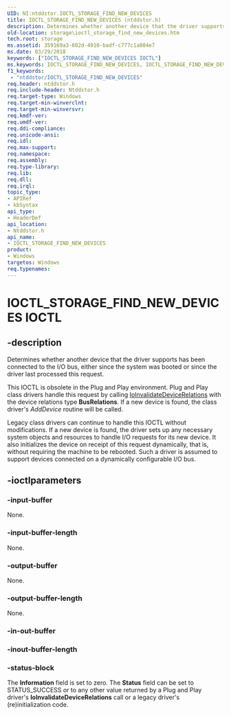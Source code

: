 ```yaml
---
UID: NI:ntddstor.IOCTL_STORAGE_FIND_NEW_DEVICES
title: IOCTL_STORAGE_FIND_NEW_DEVICES (ntddstor.h)
description: Determines whether another device that the driver supports has been connected to the I/O bus, either since the system was booted or since the driver last processed this request.
old-location: storage\ioctl_storage_find_new_devices.htm
tech.root: storage
ms.assetid: 359169a3-602d-4910-badf-c777c1a804e7
ms.date: 03/29/2018
keywords: ["IOCTL_STORAGE_FIND_NEW_DEVICES IOCTL"]
ms.keywords: IOCTL_STORAGE_FIND_NEW_DEVICES, IOCTL_STORAGE_FIND_NEW_DEVICES control, IOCTL_STORAGE_FIND_NEW_DEVICES control code [Storage Devices], k307_2bd9c727-e25a-4c21-9173-af7bc2c830c6.xml, ntddstor/IOCTL_STORAGE_FIND_NEW_DEVICES, storage.ioctl_storage_find_new_devices
f1_keywords:
 - "ntddstor/IOCTL_STORAGE_FIND_NEW_DEVICES"
req.header: ntddstor.h
req.include-header: Ntddstor.h
req.target-type: Windows
req.target-min-winverclnt: 
req.target-min-winversvr: 
req.kmdf-ver: 
req.umdf-ver: 
req.ddi-compliance: 
req.unicode-ansi: 
req.idl: 
req.max-support: 
req.namespace: 
req.assembly: 
req.type-library: 
req.lib: 
req.dll: 
req.irql: 
topic_type:
- APIRef
- kbSyntax
api_type:
- HeaderDef
api_location:
- Ntddstor.h
api_name:
- IOCTL_STORAGE_FIND_NEW_DEVICES
product:
- Windows
targetos: Windows
req.typenames: 
---
```


# IOCTL_STORAGE_FIND_NEW_DEVICES IOCTL


## -description



Determines whether another device that the driver supports has been connected to the I/O bus, either since the system was booted or since the driver last processed this request. 

This IOCTL is obsolete in the Plug and Play environment. Plug and Play class drivers handle this request by calling <a href="https://docs.microsoft.com/windows-hardware/drivers/ddi/wdm/nf-wdm-ioinvalidatedevicerelations">IoInvalidateDeviceRelations</a> with the device relations type <b>BusRelations</b>. If a new device is found, the class driver's <i>AddDevice</i> routine will be called. 

Legacy class drivers can continue to handle this IOCTL without modifications. If a new device is found, the driver sets up any necessary system objects and resources to handle I/O requests for its new device. It also initializes the device on receipt of this request dynamically, that is, without requiring the machine to be rebooted. Such a driver is assumed to support devices connected on a dynamically configurable I/O bus.




## -ioctlparameters




### -input-buffer

None.


### -input-buffer-length

None.


### -output-buffer

None.


### -output-buffer-length

None.


### -in-out-buffer








### -inout-buffer-length








### -status-block

The <b>Information</b> field is set to zero. The <b>Status</b> field can be set to STATUS_SUCCESS or to any other value returned by a Plug and Play driver's <b>IoInvalidateDeviceRelations</b> call or a legacy driver's (re)initialization code.

